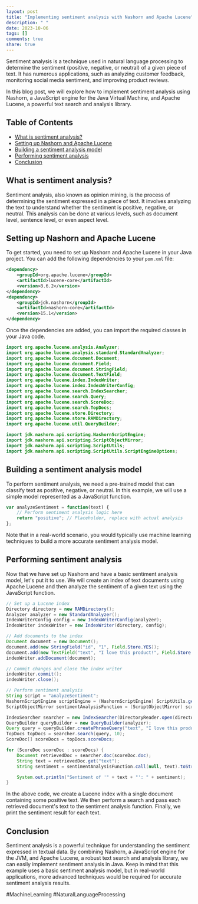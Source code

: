 ```yaml
---
layout: post
title: "Implementing sentiment analysis with Nashorn and Apache Lucene"
description: " "
date: 2023-10-06
tags: []
comments: true
share: true
---
```


Sentiment analysis is a technique used in natural language processing to determine the sentiment (positive, negative, or neutral) of a given piece of text. It has numerous applications, such as analyzing customer feedback, monitoring social media sentiment, and improving product reviews.

In this blog post, we will explore how to implement sentiment analysis using Nashorn, a JavaScript engine for the Java Virtual Machine, and Apache Lucene, a powerful text search and analysis library.

## Table of Contents

- [What is sentiment analysis?](#what-is-sentiment-analysis)
- [Setting up Nashorn and Apache Lucene](#setting-up-nashorn-and-apache-lucene)
- [Building a sentiment analysis model](#building-a-sentiment-analysis-model)
- [Performing sentiment analysis](#performing-sentiment-analysis)
- [Conclusion](#conclusion)

## What is sentiment analysis?

Sentiment analysis, also known as opinion mining, is the process of determining the sentiment expressed in a piece of text. It involves analyzing the text to understand whether the sentiment is positive, negative, or neutral. This analysis can be done at various levels, such as document level, sentence level, or even aspect level.

## Setting up Nashorn and Apache Lucene

To get started, you need to set up Nashorn and Apache Lucene in your Java project. You can add the following dependencies to your `pom.xml` file:

```xml
<dependency>
    <groupId>org.apache.lucene</groupId>
    <artifactId>lucene-core</artifactId>
    <version>8.6.2</version>
</dependency>
<dependency>
    <groupId>jdk.nashorn</groupId>
    <artifactId>nashorn-core</artifactId>
    <version>15.1</version>
</dependency>
```

Once the dependencies are added, you can import the required classes in your Java code.

```java
import org.apache.lucene.analysis.Analyzer;
import org.apache.lucene.analysis.standard.StandardAnalyzer;
import org.apache.lucene.document.Document;
import org.apache.lucene.document.Field;
import org.apache.lucene.document.StringField;
import org.apache.lucene.document.TextField;
import org.apache.lucene.index.IndexWriter;
import org.apache.lucene.index.IndexWriterConfig;
import org.apache.lucene.search.IndexSearcher;
import org.apache.lucene.search.Query;
import org.apache.lucene.search.ScoreDoc;
import org.apache.lucene.search.TopDocs;
import org.apache.lucene.store.Directory;
import org.apache.lucene.store.RAMDirectory;
import org.apache.lucene.util.QueryBuilder;

import jdk.nashorn.api.scripting.NashornScriptEngine;
import jdk.nashorn.api.scripting.ScriptObjectMirror;
import jdk.nashorn.api.scripting.ScriptUtils;
import jdk.nashorn.api.scripting.ScriptUtils.ScriptEngineOptions;
```

## Building a sentiment analysis model

To perform sentiment analysis, we need a pre-trained model that can classify text as positive, negative, or neutral. In this example, we will use a simple model represented as a JavaScript function. 

```javascript
var analyzeSentiment = function(text) {
    // Perform sentiment analysis logic here
    return "positive"; // Placeholder, replace with actual analysis
};
```

Note that in a real-world scenario, you would typically use machine learning techniques to build a more accurate sentiment analysis model.

## Performing sentiment analysis

Now that we have set up Nashorn and have a basic sentiment analysis model, let's put it to use. We will create an index of text documents using Apache Lucene and then analyze the sentiment of a given text using the JavaScript function.

```java
// Set up a Lucene index
Directory directory = new RAMDirectory();
Analyzer analyzer = new StandardAnalyzer();
IndexWriterConfig config = new IndexWriterConfig(analyzer);
IndexWriter indexWriter = new IndexWriter(directory, config);

// Add documents to the index
Document document = new Document();
document.add(new StringField("id", "1", Field.Store.YES));
document.add(new TextField("text", "I love this product!", Field.Store.YES));
indexWriter.addDocument(document);

// Commit changes and close the index writer
indexWriter.commit();
indexWriter.close();

// Perform sentiment analysis
String script = "analyzeSentiment";
NashornScriptEngine scriptEngine = (NashornScriptEngine) ScriptUtils.getScriptEngine(ScriptEngineOptions.STANDARD);
ScriptObjectMirror sentimentAnalysisFunction = (ScriptObjectMirror) scriptEngine.eval(script);

IndexSearcher searcher = new IndexSearcher(DirectoryReader.open(directory));
QueryBuilder queryBuilder = new QueryBuilder(analyzer);
Query query = queryBuilder.createPhraseQuery("text", "I love this product!");
TopDocs topDocs = searcher.search(query, 10);
ScoreDoc[] scoreDocs = topDocs.scoreDocs;

for (ScoreDoc scoreDoc : scoreDocs) {
    Document retrievedDoc = searcher.doc(scoreDoc.doc);
    String text = retrievedDoc.get("text");
    String sentiment = sentimentAnalysisFunction.call(null, text).toString();

    System.out.println("Sentiment of '" + text + "': " + sentiment);
}
```

In the above code, we create a Lucene index with a single document containing some positive text. We then perform a search and pass each retrieved document's text to the sentiment analysis function. Finally, we print the sentiment result for each text.

## Conclusion

Sentiment analysis is a powerful technique for understanding the sentiment expressed in textual data. By combining Nashorn, a JavaScript engine for the JVM, and Apache Lucene, a robust text search and analysis library, we can easily implement sentiment analysis in Java. Keep in mind that this example uses a basic sentiment analysis model, but in real-world applications, more advanced techniques would be required for accurate sentiment analysis results. 

#MachineLearning #NaturalLanguageProcessing